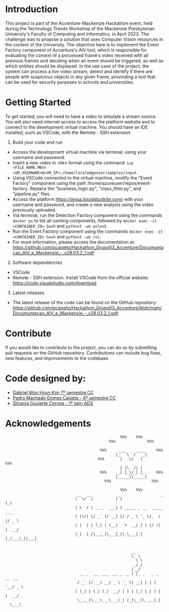 # Introduction
This project is part of the Accenture-Mackenzie Hackathon event, held during the Technology Trends Workshop of the Mackenzie Presbyterian University's Faculty of Computing and Informatics, in April 2023. The challenge was to propose a solution that uses Computer Vision resources in the context of the University.
The objective here is to implement the Event Factory component of Accenture's AIV tool, which is responsible for evaluating the context of a processed frame's video received with all previous frames and deciding when an event should be triggered, as well as which entities should be displayed. In the use case of the project, the system can process a live video stream, detect and identify if there are people with suspicious objects in any given frame, provinding a tool that can be used for security purposes in schools and universities.
# Getting Started
To get started, you will need to have a video to simulate a stream source. You will also need internet access to access the platform website and to connect to the development virtual machine. You should have an IDE installed, such as VSCode, with the Remote - SSH extension.

1. Build your code and run
* Access the development virtual machine via terminal, using your username and password.
* Insert a new video in .mkv format using the command: `scp <FILE_NAME.MKV> <VM_USERNAME>@<VM_IP>:/home/localedgeuser/samples/input`.
* Using VSCode connected to the virtual machine, modify the "Event Factory" component using the path /home/azureuser/repos/event-factory. Replace the "business_logic.py", "class_filter.py", and "pipeline.py" files.
* Access the platform <https://aivqa.liquidstudiobr.com/> with your username and password, and create a new analysis using the video previously uploaded.
* Via terminal, run the Detection Factory component using the commands `docker ps` to list all running components, followed by `docker exec -it <CONTAINER_ID> bash` and `python3 -um yolov5`.
* Run the Event Factory component using the commands `docker exec -it <CONTAINER_ID> bash` and `python3 -um roi`.
* For more information, please access the documentation at: <https://github.com/pcaixeto/Hackathon_Grupo03_Accenture/Documuntacao_AIV_e_Mackenzie_-_v28.03.2_1.pdf>

2.	Software dependencies
* VSCode
* Remote - SSH extension.
Install VSCode from the official website: <https://code.visualstudio.com/download>

3.	Latest releases
* The latest release of the code can be found on the GitHub repository: <https://github.com/pcaixeto/Hackathon_Grupo03_Accenture/blob/main/Documuntacao_AIV_e_Mackenzie_-_v28.03.2_1.pdf>

# Contribute
If you would like to contribute to the project, you can do so by submitting pull requests on the GitHub repository. Contributions can include bug fixes, new features, and improvements to the codebase.

# Code designed by:
- [Gabriel Woo Hyun Kim 7º semestre CC](https://github.com/GabrielKim90)
- [Pedro Machado Gomes Caixeta - 4º semestre CC](https://github.com/pcaixeto)
- [Silvania Goularte Correia - 1º sem ADS](https://github.com/silvaniacorreia)

# Acknowledgements

                                                       %%%    %%%
                                                  %%%              %%%

                                              %%%     ____    ____     %%%
                                                     |_   \  /   _|
                                             %%%       |   \/   |       %%%
                                                       | |\  /| |
                                              %%%     _| |_\/_| |_     %%%
                                                     |_____||_____|
                                                %%%                  %%%

                                                       %%%    %%%
                                    __  __            _                  _
                                   |  \/  |          | |                (_)
                                   | \  / | __ _  ___| | _____ _ __  _____  ___
                                   | |\/| |/ _` |/ __| |/ / _ \ '_ \|_  / |/ _ \
                                   | |  | | (_| | (__|   <  __/ | | |/ /| |  __/
                                   |_|  |_|\__,_|\___|_|\_\___|_| |_/___|_|\___|


                                                            __
                                                            \_ \
                                                              \ \
                                                             _/ /
                                                            /__/
                                     __ _  ___ ___ ___ _ __ | |_ _   _ _ __ ___
                                    / _` |/ __/ __/ _ \ '_ \| __| | | | '__/ _ \
                                   | (_| | (_| (_|  __/ | | | |_| |_| | | |  __/
                                    \__,_|\___\___\___|_| |_|\__|\__,_|_|  \___|
